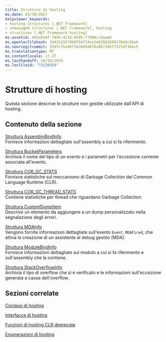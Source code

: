 ```yaml
---
title: Strutture di hosting
ms.date: 03/30/2017
helpviewer_keywords:
- hosting structures [.NET Framework]
- unmanaged structures [.NET Framework], hosting
- structures [.NET Framework hosting]
ms.assetid: 492e010f-7493-4134-9505-f7008ccdaae6
ms.openlocfilehash: 3d43225574b8794733ee2e83562699276ddc5bab
ms.sourcegitcommit: 559fcfbe4871636494870a8b716bf7325df34ac5
ms.translationtype: MT
ms.contentlocale: it-IT
ms.lasthandoff: 10/30/2019
ms.locfileid: "73126929"
---
```

# <a name="hosting-structures"></a>Strutture di hosting
Questa sezione descrive le strutture non gestite utilizzate dall'API di hosting.  
  
## <a name="in-this-section"></a>Contenuto della sezione  
 [Struttura AssemblyBindInfo](../../../../docs/framework/unmanaged-api/hosting/assemblybindinfo-structure.md)  
 Fornisce informazioni dettagliate sull'assembly a cui si fa riferimento.  
  
 [Struttura BucketParameters](../../../../docs/framework/unmanaged-api/hosting/bucketparameters-structure.md)  
 Archivia il nome del tipo di un evento e i parametri per l'eccezione corrente associata all'evento.  
  
 [Struttura COR_GC_STATS](../../../../docs/framework/unmanaged-api/hosting/cor-gc-stats-structure.md)  
 Fornisce statistiche sul meccanismo di Garbage Collection del Common Language Runtime (CLR).  
  
 [Struttura COR_GC_THREAD_STATS](../../../../docs/framework/unmanaged-api/hosting/cor-gc-thread-stats-structure.md)  
 Contiene statistiche per thread che riguardano Garbage Collection.  
  
 [Struttura CustomDumpItem](../../../../docs/framework/unmanaged-api/hosting/customdumpitem-structure.md)  
 Descrive un elemento da aggiungere a un dump personalizzato nella segnalazione degli errori.  
  
 [Struttura MDAInfo](../../../../docs/framework/unmanaged-api/hosting/mdainfo-structure.md)  
 Vengono fornite informazioni dettagliate sull'evento `Event_MDAFired`, che attiva la creazione di un assistente al debug gestito (MDA).  
  
 [Struttura ModuleBindInfo](../../../../docs/framework/unmanaged-api/hosting/modulebindinfo-structure.md)  
 Fornisce informazioni dettagliate sul modulo a cui si fa riferimento e sull'assembly che la contiene.  
  
 [Struttura StackOverflowInfo](../../../../docs/framework/unmanaged-api/hosting/stackoverflowinfo-structure.md)  
 Archivia il tipo di overflow che si è verificato e le informazioni sull'eccezione generata a causa dell'overflow.  
  
## <a name="related-sections"></a>Sezioni correlate  
 [Coclassi di hosting](../../../../docs/framework/unmanaged-api/hosting/hosting-coclasses.md)  
  
 [Interfacce di hosting](../../../../docs/framework/unmanaged-api/hosting/hosting-interfaces.md)  
  
 [Funzioni di hosting CLR deprecate](../../../../docs/framework/unmanaged-api/hosting/deprecated-clr-hosting-functions.md)  
  
 [Enumerazioni di hosting](../../../../docs/framework/unmanaged-api/hosting/hosting-enumerations.md)
